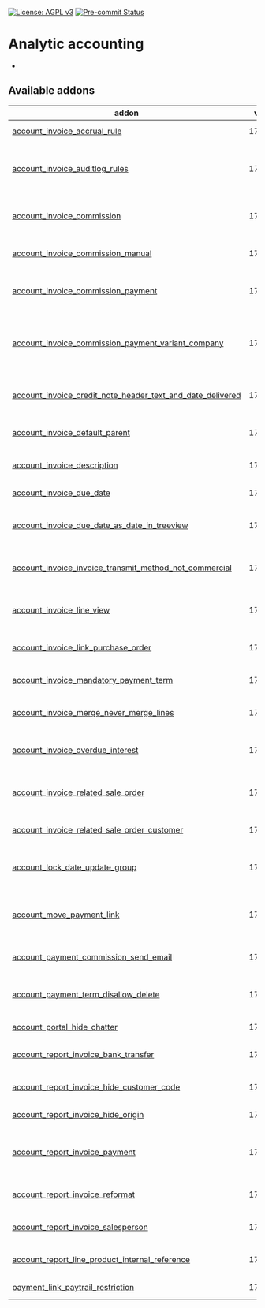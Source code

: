 [![License: AGPL v3](https://img.shields.io/badge/License-AGPL%20v3-blue.svg)](https://www.gnu.org/licenses/agpl-3.0)
[![Pre-commit Status](https://github.com/tawasta/account-invoicing/actions/workflows/pre-commit.yml/badge.svg?branch=17.0)](https://github.com/tawasta/account-analytic/actions/workflows/pre-commit.yml?query=branch%3A17.0)

<!-- /!\ do not modify above this line -->

# Analytic accounting

-

<!-- /!\ do not modify below this line -->

<!-- prettier-ignore-start -->

[//]: # (addons)

Available addons
----------------
addon | version | maintainers | summary
--- | --- | --- | ---
[account_invoice_accrual_rule](account_invoice_accrual_rule/) | 17.0.1.0.1 |  | Add accrual rules to invoices
[account_invoice_auditlog_rules](account_invoice_auditlog_rules/) | 17.0.1.0.1 |  | Adds audit log rules for account.move and account.move.line
[account_invoice_commission](account_invoice_commission/) | 17.0.1.0.0 |  | Add a 'commission paid' field for invoices and invoice lines
[account_invoice_commission_manual](account_invoice_commission_manual/) | 17.0.1.0.0 |  | Manually set invoices as commissioned
[account_invoice_commission_payment](account_invoice_commission_payment/) | 17.0.1.1.1 |  | Allows Making commission payments from invoices
[account_invoice_commission_payment_variant_company](account_invoice_commission_payment_variant_company/) | 17.0.1.0.0 |  | Use product variant company as recipient in invoice commission payments
[account_invoice_credit_note_header_text_and_date_delivered](account_invoice_credit_note_header_text_and_date_delivered/) | 17.0.1.0.0 |  | Copy Header and Date Delivered fields to a created Credit Note
[account_invoice_default_parent](account_invoice_default_parent/) | 17.0.1.0.0 |  | Default parent for new shipping addresses
[account_invoice_description](account_invoice_description/) | 17.0.1.0.0 |  | Invoice internal note, that is not shown to partners
[account_invoice_due_date](account_invoice_due_date/) | 17.0.1.0.0 |  | Account invoice due date
[account_invoice_due_date_as_date_in_treeview](account_invoice_due_date_as_date_in_treeview/) | 17.0.1.0.1 |  | Adds a date field, to supplement the core's 'X days remaining' field
[account_invoice_invoice_transmit_method_not_commercial](account_invoice_invoice_transmit_method_not_commercial/) | 17.0.1.0.0 |  | Set invoice transmit method as not commercial field
[account_invoice_line_view](account_invoice_line_view/) | 17.0.1.0.0 |  | Add a readonly list view where all invoice lines are listed
[account_invoice_link_purchase_order](account_invoice_link_purchase_order/) | 17.0.1.0.0 |  | Link purchase orders to existing invoices
[account_invoice_mandatory_payment_term](account_invoice_mandatory_payment_term/) | 17.0.1.0.0 |  | Set invoice payment term as mandatory
[account_invoice_merge_never_merge_lines](account_invoice_merge_never_merge_lines/) | 17.0.1.0.0 |  | Never merge lines while merging invoices.
[account_invoice_overdue_interest](account_invoice_overdue_interest/) | 17.0.1.0.0 |  | Overdue interest % field for invoices and partners
[account_invoice_related_sale_order](account_invoice_related_sale_order/) | 17.0.1.0.0 |  | Show Sale Orders from which the invoice originated from
[account_invoice_related_sale_order_customer](account_invoice_related_sale_order_customer/) | 17.0.1.0.0 |  | Related Customer of Invoice sale order
[account_lock_date_update_group](account_lock_date_update_group/) | 17.0.1.0.0 |  | This module adds a group for locking account move dates
[account_move_payment_link](account_move_payment_link/) | 17.0.1.0.1 |  | Autogenerates a payment link that can embedded into an email template
[account_payment_commission_send_email](account_payment_commission_send_email/) | 17.0.1.0.1 |  | Allows sending a payment summary by email
[account_payment_term_disallow_delete](account_payment_term_disallow_delete/) | 17.0.1.0.0 |  | Don't allow deleting payment terms, if they are in use
[account_portal_hide_chatter](account_portal_hide_chatter/) | 17.0.1.0.0 |  | Hide chatter from portal invoices
[account_report_invoice_bank_transfer](account_report_invoice_bank_transfer/) | 17.0.1.0.1 |  | Add a bank transfer section for invoices
[account_report_invoice_hide_customer_code](account_report_invoice_hide_customer_code/) | 17.0.1.0.0 |  | Invoice PDF - Hide customer code
[account_report_invoice_hide_origin](account_report_invoice_hide_origin/) | 17.0.1.0.0 |  | Invoice PDF - Hide origin
[account_report_invoice_payment](account_report_invoice_payment/) | 17.0.1.0.0 |  | Changes the term 'invoice' to 'receipt' for PDF print and email template
[account_report_invoice_reformat](account_report_invoice_reformat/) | 17.0.1.0.0 |  | Reformat invoice print elements for cleaner look
[account_report_invoice_salesperson](account_report_invoice_salesperson/) | 17.0.1.0.0 |  | Show salesperson in invoice PDF
[account_report_line_product_internal_reference](account_report_line_product_internal_reference/) | 17.0.1.0.0 |  | Add Internal reference for Invoice PDF print
[payment_link_paytrail_restriction](payment_link_paytrail_restriction/) | 17.0.1.0.1 |  | Payment link paytrail restriction

[//]: # (end addons)

<!-- prettier-ignore-end -->
